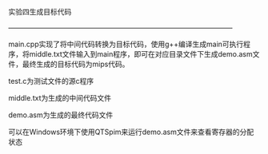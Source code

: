 实验四生成目标代码

————————————————————————————————

main.cpp实现了将中间代码转换为目标代码，使用g++编译生成main可执行程序，将middle.txt文件输入到main程序，即可在对应目录文件下生成demo.asm文件，最终生成的目标代码为mips代码。

test.c为测试文件的源c程序

middle.txt为生成的中间代码文件

demo.asm为生成的最终代码文件



可以在Windows环境下使用QTSpim来运行demo.asm文件来查看寄存器的分配状态